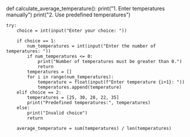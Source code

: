 def calculate_average_temperature():
    print("1. Enter temperatures manually")
    print("2. Use predefined temperatures")

    try:
        choice = int(input("Enter your choice: "))

        if choice == 1:
            num_temperatures = int(input("Enter the number of temperatures: "))
            if num_temperatures <= 0:
                print("Number of temperatures must be greater than 0.")
                return
            temperatures = []
            for i in range(num_temperatures):
                temperature = float(input(f"Enter temperature {i+1}: "))
                temperatures.append(temperature)
        elif choice == 2:
            temperatures = [25, 30, 28, 22, 35]
            print("Predefined temperatures:", temperatures)
        else:
            print("Invalid choice")
            return

        average_temperature = sum(temperatures) / len(temperatures)


